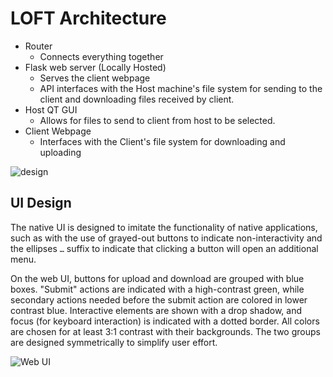 # LOFT Architecture

- Router
  - Connects everything together
- Flask web server (Locally Hosted)
  - Serves the client webpage
  - API interfaces with the Host machine's file system for sending to the client and downloading files received by client.
- Host QT GUI
  - Allows for files to send to client from host to be selected.
- Client Webpage
  - Interfaces with the Client's file system for downloading and uploading


![design](https://user-images.githubusercontent.com/59618726/118883982-c12f8480-b8aa-11eb-9d07-f3399a9d1086.png)

## UI Design ##
The native UI is designed to imitate the functionality of native applications, such as with the use of grayed-out buttons to indicate non-interactivity and the ellipses `…` suffix to indicate that clicking a button will open an additional menu.

On the web UI, buttons for upload and download are grouped with blue boxes. "Submit" actions are indicated with a high-contrast green, while secondary actions needed before the submit action are colored in lower contrast blue. Interactive elements are shown with a drop shadow, and focus (for keyboard interaction) is indicated with a dotted border. All colors are chosen for at least 3:1 contrast with their backgrounds. The two groups are designed symmetrically to simplify user effort.

![Web UI](https://user-images.githubusercontent.com/55780596/120048717-b2448280-bfcc-11eb-856d-5b98605fcd34.png)


